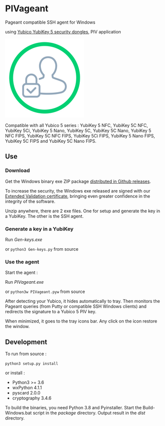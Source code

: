
# PIVageant

Pageant compatible SSH agent for Windows

using [Yubico YubiKey 5 security dongles](https://www.yubico.com/products/yubikey-5-overview/), PIV application

![PIVageant logo](windesign/pivpagent-logo.png)

Compatible with all Yubico 5 series : YubiKey 5 NFC, YubiKey 5C NFC, YubiKey 5Ci, YubiKey 5 Nano, YubiKey 5C, YubiKey 5C Nano, YubiKey 5 NFC FIPS, YubiKey 5C NFC FIPS, YubiKey 5Ci FIPS, YubiKey 5 Nano FIPS, YubiKey 5C FIPS and YubiKey 5C Nano FIPS.


## Use

### Download

Get the Windows binary exe ZIP package [distributed in Github releases](https://github.com/bitlogik/PIVageant/releases/latest).

To increase the security, the Windows exe released are signed with our [Extended
Validation certificate](https://en.wikipedia.org/wiki/Code_signing#Extended_validation_(EV)_code_signing),
bringing even greater confidence in the integrity of the software.

Unzip anywhere, there are 2 exe files. One for setup and generate the key in a YubiKey. The other is the SSH agent.

### Generate a key in a YubiKey

Run *Gen-keys.exe*

or `python3 Gen-keys.py` from source

### Use the agent

Start the agent :

Run *PIVageant.exe*

or `python3w PIVageant.pyw` from source

After detecting your Yubico, it hides automatically to tray. Then monitors the Pageant queries (from Putty or compatible SSH Windows clients) and redirects the signature to a Yubico 5 PIV key.

When minimized, it goes to the tray icons bar. Any click on the icon restore the window.

## Development

To run from source :

`python3 setup.py install`

or install :

* Python3 >= 3.6
* wxPython 4.1.1
* pyscard 2.0.0
* cryptography 3.4.6

To build the binaries, you need Python 3.8 and Pyinstaller. Start the Build-Windows.bat script in the *package* directory. Output result in the *dist* directory.
